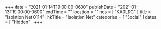 +++
date = "2021-01-14T19:00:00-0600"
publishDate = "2021-01-13T19:00:00-0600"
endTime = ""
location = ""
ncs = [ "KA0LDG" ]
title = "Isolation Net 0114"
linkTitle = "Isolation Net"
categories = [ "Social" ]
dates = [ "Hidden" ]
+++
